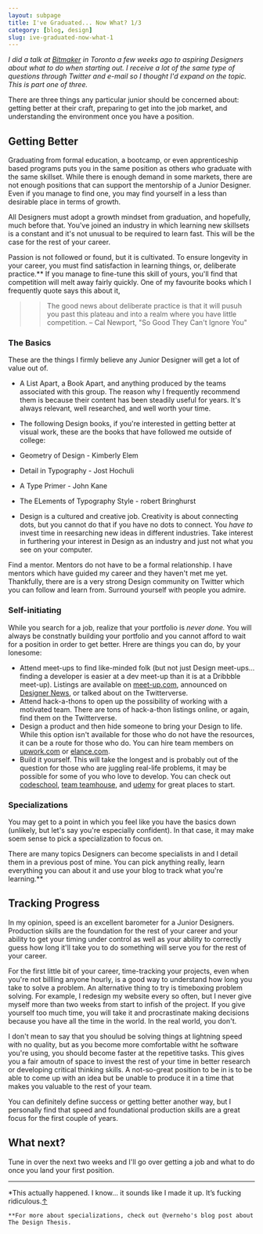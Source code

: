 ```yaml
---
layout: subpage
title: I've Graduated... Now What? 1/3
category: [blog, design]
slug: ive-graduated-now-what-1
---
```

*I did a talk at <a href="https://bitmaker.co/">Bitmaker</a> in Toronto a few weeks ago to aspiring Designers about what to do when starting out. I receive a lot of the same type of questions through Twitter and e-mail so I thought I'd expand on the topic. This is part one of three.*

There are three things any particular junior should be concerned about: getting better at their craft, preparing to get into the job market, and understanding the environment once you have a position.

## Getting Better

Graduating from formal education, a bootcamp, or even apprenticeship based programs puts you in the same position as others who graduate with the same skillset. While there is enough demand in some markets, there are not enough positions that can support the mentorship of a Junior Designer. Even if you manage to find one, you may find yourself in a less than desirable place in terms of growth.

All Designers must adopt a growth mindset from graduation, and hopefully, much before that. You've joined an industry in which learning new skillsets is a constant and it's not unusual to be required to learn fast. This will be the case for the rest of your career.

Passion is not followed or found, but it is cultivated. To ensure longevity in your career, you must find satisfaction in learning things, or, deliberate practice.** If you manage to fine-tune this skill of yours, you'll find that competition will melt away fairly quickly. One of my favourite books which I frequently quote says this about it,

>> The good news about deliberate practice is that it will pusuh you past this plateau and into a realm where you have little competition.
>> – Cal Newport, "So Good They Can't Ignore You"

### The Basics

These are the things I firmly believe any Junior Designer will get a lot of value out of.

- A List Apart, a Book Apart, and anything produced by the teams associated with this group. The reason why I frequently recommend them is because their content has been steadily useful for years. It's always relevant, well researched, and well worth your time.

- The following Design books, if you're interested in getting better at visual work, these are the books that have followed me outside of college:
- Geometry of Design - Kimberly Elem
- Detail in Typography - Jost Hochuli
- A Type Primer - John Kane
- The ELements of Typography Style - robert Bringhurst

- Design is a cultured and creative job. Creativity is about connecting dots, but you cannot do that if you have no dots to connect. You *have to* invest time in reesarching new ideas in different industries. Take interest in furthering your interest in Design as an industry and just not what you see on your computer.

Find a mentor. Mentors do not have to be a formal relationship. I have mentors which have guided my career and they haven't met me yet. Thankfully, there are is a very strong Design community on Twitter which you can follow and learn from. Surround yourself with people you admire.

### Self-initiating

While you search for a job, realize that your portfolio is *never done.* You will always be constnatly building your portfolio and you cannot afford to wait for a position in order to get better. Hrere are things you can do, by your lonesome:

- Attend meet-ups to find like-minded folk (but not just Design meet-ups... finding a developer is easier at a dev meet-up than it is at a Dribbble meet-up). Listings are available on <a href="">meet-up.com</a>, announced on <a href="">Designer News</a>, or talked about on the Twitterverse.
- Attend hack-a-thons to open up the possibility of working with a motivated team. There are tons of hack-a-thon listings online, or again, find them on the Twitterverse.
- Design a product and then hide someone to bring your Design to life. While this option isn't available for those who do not have the resources, it can be a route for those who do. You can hire team members on <a href="">upwork.com</a> or <a href="">elance.com</a>.
- Build it yourself. This will take the longest and is probably out of the question for those who are juggling real-life problems, it may be possible for some of you who love to develop. You can check out <a href="">codeschool</a>, <a href="">team teamhouse</a>, and <a href="">udemy</a> for great places to start.

### Specializations

You may get to a point in which you feel like you have the basics down (unlikely, but let's say you're especially confident). In that case, it may make soem sense to pick a specialization to focus on.

There are many topics Designers can become specialists in and I detail them in a previous post of mine. You can pick anything really, learn everything you can about it and use your blog to track what you're learning.** 

## Tracking Progress

In my opinion, speed is an excellent barometer for a Junior Designers. Production skills are the foundation for the rest of your career and your ability to get your timing under control as well as your ability to correctly guess how long it'll take you to do something will serve you for the rest of your career.

For the first little bit of your career, time-tracking your projects, even when you're not billling anyone hourly, is a good way to understand how long you take to solve a problem. An alternative thing to try is timeboxing problem solving. For example, I redesign my website every so often, but I never give myself more than two weeks from start to infish of the project. If you give yourself too much time, you will take it and procrastinate making decisions because you have all the time in the world. In the real world, you don't.

I don't mean to say that you shoulud be solving things at lightning speed with no quality, but as you become more comfortable witht he software you're using, you should become faster at the repetitive tasks. This gives you a fair amoutn of space to invest the rest of your time in better research or developing critical thinking skills. A not-so-great position to be in is to be able to come up with an idea but be unable to produce it in a time that makes you valuable to the rest of your team. 

You can definitely define success or getting better another way, but I personally find that speed and foundational production skills are a great focus for the first couple of years. 

## What next?

Tune in over the next two weeks and I'll go over getting a job and what to do once you land your first position.

<hr class="small">

<div class="fieldnotes">
    <p id="note-1" class="h6">*This actually happened. I know… it sounds like I made it up. It’s fucking ridiculous.<a href="#anchor-1">&#8593;</a></p>

    **For more about specializations, check out @verneho's blog post about The Design Thesis. 
</div>
